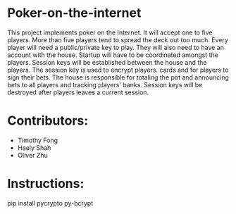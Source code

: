 # Poker-on-the-internet
This project implements poker on the Internet. It will accept one to five players. More than five players tend to spread the deck out too much. Every player will need a public/private key to play. They will also need to have an account with the house. Startup will have to be coordinated amongst the players. Session keys will be established between the house and the players. The session key is used to encrypt players. cards and for players to sign their bets. The house is responsible for totaling the pot and announcing bets to all players and tracking players' banks. Session keys will be destroyed after players leaves a current session.

# Contributors:
* Timothy Fong
* Haely Shah
* Oliver Zhu

# Instructions:
pip install pycrypto py-bcrypt

